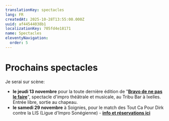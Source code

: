 ```yaml
---
translationKey: spectacles
lang: FR
createdAt: 2025-10-28T13:55:00.000Z
uuid: af44544038b1
localizationKey: 705fd4e18171
name: Spectacles
eleventyNavigation:
  order: 5
---
```

# Prochains spectacles

Je serai sur scène:

- **le jeudi 13 novembre** pour la toute dernière édition de "[**Bravo de ne pas le faire**](https://www.facebook.com/events/9925258780936469/9925258817603132/)", spectacle d'impro théâtrale et musicale, au Tribu Bar à Ixelles. Entrée libre, sortie au chapeau.
- **le samedi 29 novembre** à Soignies, pour le match des Tout Ca Pour Dirk contre la LIS (Ligue d'Impro Sonégienne) - [**info et réservations ici**](https://forms.office.com/pages/responsepage.aspx?id=DQSIkWdsW0yxEjajBLZtrQAAAAAAAAAAAAN__nWNFAJUMkdVNkVJQU1LQUwwVVU4RVEwUDJDREtBQy4u&fbclid=IwY2xjawNtrYFleHRuA2FlbQIxMABicmlkETBjd2pnZVBjQlczTUxvWDlzAR5dMpqAkQNltNbyQssjF4roB3zMDSGSqlR-yqf2303vyD7Lhw9SxJK5NDJDrA_aem_Y3QAUXpqLyDoB7IeFecSCg&route=shorturl)
